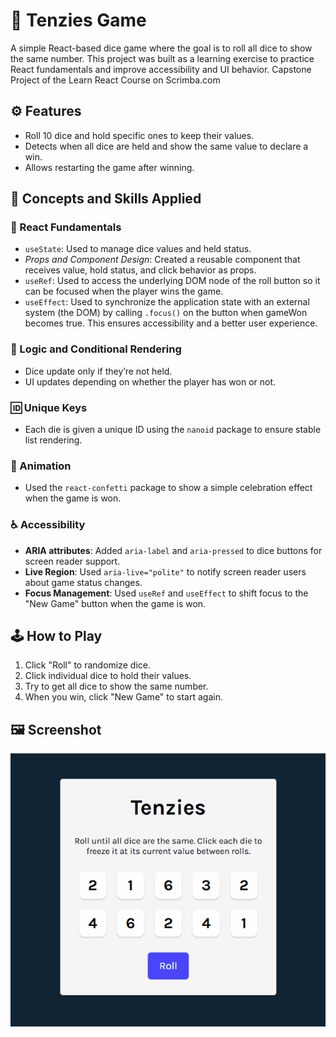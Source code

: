 # 🎲 Tenzies Game

A simple React-based dice game where the goal is to roll all dice to show the same number. This project was built as a learning exercise to practice React fundamentals and improve accessibility and UI behavior. Capstone Project of the Learn React Course on Scrimba.com

## ⚙️ Features

- Roll 10 dice and hold specific ones to keep their values.
- Detects when all dice are held and show the same value to declare a win.
- Allows restarting the game after winning.

## 🧠 Concepts and Skills Applied

### 🔧 React Fundamentals

- `useState`: Used to manage dice values and held status.
- _Props and Component Design_: Created a reusable component that receives value, hold status, and click behavior as props.
- `useRef`: Used to access the underlying DOM node of the roll button so it can be focused when the player wins the game.
- `useEffect`: Used to synchronize the application state with an external system (the DOM) by calling `.focus()` on the button when gameWon becomes true. This ensures accessibility and a better user experience.

### 🔄 Logic and Conditional Rendering

- Dice update only if they’re not held.
- UI updates depending on whether the player has won or not.

### 🆔 Unique Keys

- Each die is given a unique ID using the `nanoid` package to ensure stable list rendering.

### 🎉 Animation

- Used the `react-confetti` package to show a simple celebration effect when the game is won.

### ♿ Accessibility

- **ARIA attributes**: Added `aria-label` and `aria-pressed` to dice buttons for screen reader support.
- **Live Region**: Used `aria-live="polite"` to notify screen reader users about game status changes.
- **Focus Management**: Used `useRef` and `useEffect` to shift focus to the "New Game" button when the game is won.

## 🕹️ How to Play

1. Click "Roll" to randomize dice.
2. Click individual dice to hold their values.
3. Try to get all dice to show the same number.
4. When you win, click "New Game" to start again.

## 🖼️ Screenshot

![Game deme](./src/assets/tenzies.gif)
